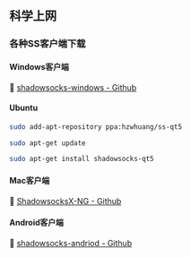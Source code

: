 ## 科学上网

### 各种SS客户端下载

#### Windows客户端

:link: [shadowsocks-windows - Github](https://github.com/shadowsocks/shadowsocks-windows/releases)

#### Ubuntu

```bash
sudo add-apt-repository ppa:hzwhuang/ss-qt5 

sudo apt-get update 

sudo apt-get install shadowsocks-qt5
```

#### Mac客户端

:link: [ShadowsocksX-NG - Github](https://github.com/shadowsocks/ShadowsocksX-NG/releases)

#### Android客户端

:link: [shadowsocks-andriod - Github](https://github.com/shadowsocks/shadowsocks-android/releases) 
